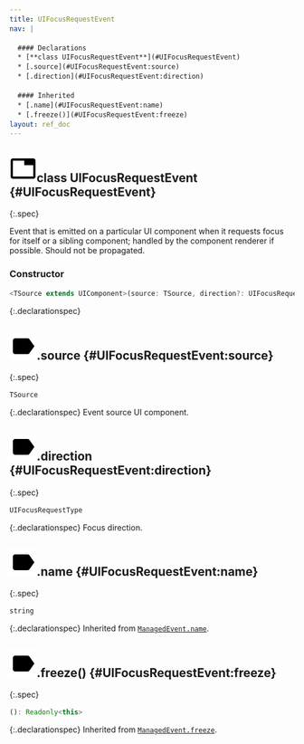 ```yaml
---
title: UIFocusRequestEvent
nav: |

  #### Declarations
  * [**class UIFocusRequestEvent**](#UIFocusRequestEvent)
  * [.source](#UIFocusRequestEvent:source)
  * [.direction](#UIFocusRequestEvent:direction)

  #### Inherited
  * [.name](#UIFocusRequestEvent:name)
  * [.freeze()](#UIFocusRequestEvent:freeze)
layout: ref_doc
---
```


## ![](/assets/icons/spec-class.svg)class UIFocusRequestEvent {#UIFocusRequestEvent}
{:.spec}

Event that is emitted on a particular UI component when it requests focus for itself or a sibling component; handled by the component renderer if possible. Should not be propagated.

### Constructor
```typescript
<TSource extends UIComponent>(source: TSource, direction?: UIFocusRequestType): UIFocusRequestEvent<TSource>
```
{:.declarationspec}



## ![](/assets/icons/spec-property.svg).source {#UIFocusRequestEvent:source}
{:.spec}

```typescript
TSource
```
{:.declarationspec}
Event source UI component.



## ![](/assets/icons/spec-property.svg).direction {#UIFocusRequestEvent:direction}
{:.spec}

```typescript
UIFocusRequestType
```
{:.declarationspec}
Focus direction.



## ![](/assets/icons/spec-property.svg).name {#UIFocusRequestEvent:name}
{:.spec}

```typescript
string
```
{:.declarationspec}
Inherited from [`ManagedEvent.name`](./ManagedEvent#ManagedEvent:name).



## ![](/assets/icons/spec-method.svg).freeze() {#UIFocusRequestEvent:freeze}
{:.spec}

```typescript
(): Readonly<this>
```
{:.declarationspec}
Inherited from [`ManagedEvent.freeze`](./ManagedEvent#ManagedEvent:freeze).

